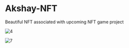 # Akshay-NFT
 Beautiful NFT associated with upcoming NFT game project
 
![4](https://user-images.githubusercontent.com/67767059/147403403-15cd3abb-3f61-44fd-85b6-c31d318096a2.png)

![7](https://user-images.githubusercontent.com/67767059/147403379-700b8f42-a843-4406-94d7-4b06d6e9513c.png)

